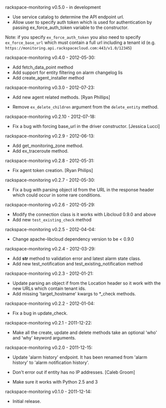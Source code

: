 rackspace-monitoring v0.5.0 - in development

* Use service catalog to determine the API endpoint url.
* Allow user to specify auth token which is used for authentication by
  passing ex_force_auth_token variable to the constructor.

Note: if you specify `ex_force_auth_token` you also need to specify
`ex_force_base_url` which must contain a full url including a tenant id
(e.g. `https://monitoring.api.rackspacecloud.com:443/v1.0/12345`)

rackspace-monitoring v0.4.0 - 2012-05-30:

* Add fetch_data_point method
* Add support for entity filtering on alarm changelog lis
* Add create_agent_installer method

rackspace-monitoring v0.3.0 - 2012-07-23:

* Add new agent related methods.
  [Ryan Phillips]

* Remove `ex_delete_children` argument from the `delete_entity` method.

rackspace-monitoring v0.2.10 - 2012-07-18:

- Fix a bug with forcing base_url in the driver constructor.
  [Jessica Lucci]

rackspace-monitoring v0.2.9 - 2012-06-13:

* Add get_monitoring_zone method.
* Add ex_traceroute method.

rackspace-monitoring v0.2.8 - 2012-05-31:

* Fix agent token creation.
  [Ryan Philips]

rackspace-monitoring v0.2.7 - 2012-05-30:

* Fix a bug with parsing object id from the URL in the response header which
  could occur in some rare conditions.

rackspace-monitoring v0.2.6 - 2012-05-29:

* Modify the connection class is it works with Libcloud 0.9.0 and above
* Add new `test_existing_check` method

rackspace-monitoring v0.2.5 - 2012-04-04:

* Change apache-libcloud dependency version to be < 0.9.0

rackspace-monitoring v0.2.4 - 2012-03-29:

* Add __str__ method to validation error and latest alarm state class.
* Add new test_notification and test_existing_notification method

rackspace-monitoring v0.2.3 - 2012-01-21:

* Update parsing an object if from the Location header so it work with the new
  URLs which contain tenant ids.
* Add missing 'target_hostname' kwargs to *_check methods.

rackspace-monitoring v0.2.2 - 2012-01-04:

 * Fix a bug in update_check.

rackspace-monitoring v0.2.1 - 2011-12-22:

* Make all the create, update and delete methods take an optional 'who' and
  'why' keyword arguments.

rackspace-monitoring v0.2.0 - 2011-12-15:

 * Update 'alarm history' endpoint. It has been renamed from 'alarm history'
   to 'alarm notification history'.

 * Don't error out if entity has no IP addresses.
   [Caleb Groom]

 * Make sure it works with Python 2.5 and 3

rackspace-monitoring v0.1.0 - 2011-12-14:

 * Initial release.
